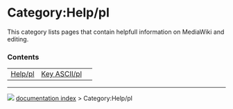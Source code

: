 # Category:Help/pl
This category lists pages that contain helpfull information on MediaWiki and editing.

### Contents

|     |     |     |
| --- | --- | --- |
| [Help/pl](Help/pl.md) | [Key ASCII/pl](Key_ASCII/pl.md) |



---
![](images/Right_arrow.png) [documentation index](../README.md) > Category:Help/pl
